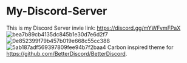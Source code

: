# My-Discord-Server
This is my Discord Server 
invie link: https://discord.gg/mYWFvmFPaX
![bea7b89cb4135dc845b1e30d7e6d2f7](https://github.com/AUSyecklp/My-Discord-Server/assets/73651864/c17975cb-f571-45cb-ab21-109b077d21b8)
![0e852399f79b457b019e668c55cc388](https://github.com/AUSyecklp/My-Discord-Server/assets/73651864/b0dc6f3a-35b7-4b50-ad1b-6ae438c2fe27)
![5ab187adf569397809fee94b7f2baa4](https://github.com/AUSyecklp/My-Discord-Server/assets/73651864/bf524ed5-da26-4aec-b6ca-bd887930970e)
Carbon inspired theme for https://github.com/BetterDiscord/BetterDiscord.
